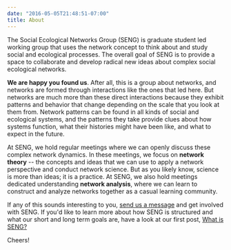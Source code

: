 ```yaml
---
date: "2016-05-05T21:48:51-07:00"
title: About
---
```


The Social Ecological Networks Group (SENG) is graduate student led working group that uses the network concept to think about and study social and ecological processes. The overall goal of SENG is to provide a space to collaborate and develop radical new ideas about complex social ecological networks. 

**We are happy you found us**. After all, this is a group about networks, and networks are formed through interactions like the ones that led here. But networks are much more than these direct interactions because they exhibit patterns and behavior that change depending on the scale that you look at them from. Network patterns can be found in all kinds of social and ecological systems, and the patterns they take provide clues about how systems function, what their histories might have been like, and what to expect in the future. 

At SENG, we hold regular meetings where we can openly discuss these complex network dynamics. In these meetings, we focus on **network theory** -- the concepts and ideas that we can use to apply a network perspective and conduct network science. But as you likely know, science is more than ideas; it is a practice. At SENG, we also hold meetings dedicated understanding **network analysis**, where we can learn to construct and analyze networks together as a casual learning community. 

If any of this sounds interesting to you, [send us a message](https://seng.netlify.app/contact/) and get involved with SENG. If you'd like to learn more about how SENG is structured and what our short and long term goals are, have a look at our first post, [What is SENG?](https://seng.netlify.app/2021/01/11/what-is-seng/)

Cheers!


